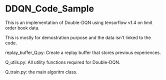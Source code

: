 # DDQN_Code_Sample
This is an implementation of Double-DQN using tensorflow v1.4 on limit order book data. 

This is mostly for demostration purpose and the data isn't linked to the code. 

replay_buffer_Q.py: Create a replay buffer that stores previous experiences. 

Q_utils.py: All utility functions required for Double-DQN. 

Q_train.py: the main algoritm class. 


